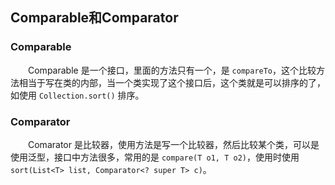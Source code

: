 ## Comparable和Comparator

### Comparable

&emsp;&emsp;Comparable 是一个接口，里面的方法只有一个，是 `compareTo`，这个比较方法相当于写在类的内部，当一个类实现了这个接口后，这个类就是可以排序的了，如使用 `Collection.sort()` 排序。

### Comparator

&emsp;&emsp;Comarator 是比较器，使用方法是写一个比较器，然后比较某个类，可以是使用泛型，接口中方法很多，常用的是 `compare(T o1, T o2)`，使用时使用 `sort(List<T> list, Comparator<? super T> c)`。
